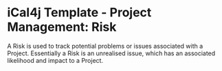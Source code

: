 # iCal4j Template - Project Management: Risk

A Risk is used to track potential problems or issues associated with a Project. Essentially a Risk is an unrealised
issue, which has an associated likelihood and impact to a Project.
